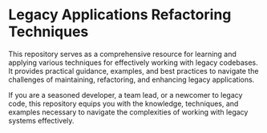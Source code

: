 # Legacy Applications Refactoring Techniques
This repository serves as a comprehensive resource for learning and applying various techniques for effectively working with legacy codebases. It provides practical guidance, examples, and best practices to navigate the challenges of maintaining, refactoring, and enhancing legacy applications.

If you are a seasoned developer, a team lead, or a newcomer to legacy code, this repository equips you with the knowledge, techniques, and examples necessary to navigate the complexities of working with legacy systems effectively.
